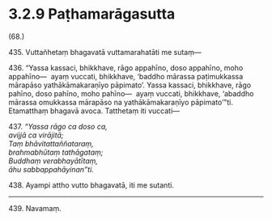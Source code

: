 # 3.2.9 Paṭhamarāgasutta

(68.)

435\. Vuttañhetaṃ bhagavatā vuttamarahatāti me sutaṃ—

436\. “Yassa kassaci, bhikkhave, rāgo appahīno, doso appahīno, moho appahīno—  ayaṃ vuccati, bhikkhave, ‘baddho mārassa paṭimukkassa mārapāso yathākāmakaraṇīyo pāpimato’. Yassa kassaci, bhikkhave, rāgo pahīno, doso pahīno, moho pahīno—  ayaṃ vuccati, bhikkhave, ‘abaddho mārassa omukkassa mārapāso na yathākāmakaraṇīyo pāpimato’”ti. Etamatthaṃ bhagavā avoca. Tatthetaṃ iti vuccati—

437\. _“Yassa rāgo ca doso ca,_  
_avijjā ca virājitā;_  
_Taṃ bhāvitattaññataraṃ,_  
_brahmabhūtaṃ tathāgataṃ;_  
_Buddhaṃ verabhayātītaṃ,_  
_āhu sabbappahāyinan”ti._  

438\. Ayampi attho vutto bhagavatā, iti me sutanti.

---

439\. Navamaṃ.
